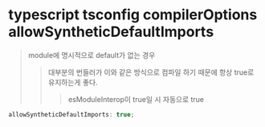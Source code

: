 # typescript tsconfig compilerOptions allowSyntheticDefaultImports

> module에 명시적으로 default가 없는 경우
>
> > 대부분의 번들러가 이와 같은 방식으로 컴파일 하기 때문에 항상 true로 유지하는게 좋다.
> >
> > > esModuleInterop이 true일 시 자동으로 true

```ts
allowSyntheticDefaultImports: true;
```
